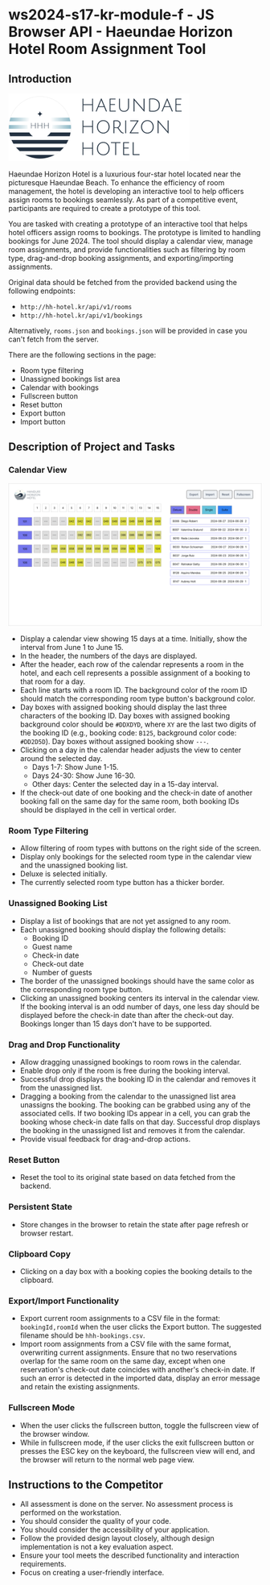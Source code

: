# ws2024-s17-kr-module-f - JS Browser API - Haeundae Horizon Hotel Room Assignment Tool

## Introduction

![Haeundae Horizon Hotel logo](assets/images/hh-hotel-logo-small.png)

Haeundae Horizon Hotel is a luxurious four-star hotel located near the picturesque Haeundae Beach. To enhance the efficiency of room management, the hotel is developing an interactive tool to help officers assign rooms to bookings seamlessly. As part of a competitive event, participants are required to create a prototype of this tool.

You are tasked with creating a prototype of an interactive tool that helps hotel officers assign rooms to bookings. The prototype is limited to handling bookings for June 2024. The tool should display a calendar view, manage room assignments, and provide functionalities such as filtering by room type, drag-and-drop booking assignments, and exporting/importing assignments.

Original data should be fetched from the provided backend using the following endpoints:
- `http://hh-hotel.kr/api/v1/rooms`
- `http://hh-hotel.kr/api/v1/bookings`

Alternatively, `rooms.json` and `bookings.json` will be provided in case you can't fetch from the server.

There are the following sections in the page:

- Room type filtering
- Unassigned bookings list area
- Calendar with bookings
- Fullscreen button
- Reset button
- Export button
- Import button

## Description of Project and Tasks

### Calendar View

![Calendar View](assets/design/hhh-booking-assignments.png)

- Display a calendar view showing 15 days at a time. Initially, show the interval from June 1 to June 15.
- In the header, the numbers of the days are displayed.
- After the header, each row of the calendar represents a room in the hotel, and each cell represents a possible assignment of a booking to that room for a day.
- Each line starts with a room ID. The background color of the room ID should match the corresponding room type button's background color.
- Day boxes with assigned booking should display the last three characters of the booking ID. Day boxes with assigned booking background color should be `#DDXDYD`, where `XY` are the last two digits of the booking ID (e.g., booking code: `B125`, background color code: `#DD2D5D`). Day boxes without assigned booking show `---`.
- Clicking on a day in the calendar header adjusts the view to center around the selected day.
  - Days 1-7: Show June 1-15.
  - Days 24-30: Show June 16-30.
  - Other days: Center the selected day in a 15-day interval.
- If the check-out date of one booking and the check-in date of another booking fall on the same day for the same room, both booking IDs should be displayed in the cell in vertical order.

### Room Type Filtering

- Allow filtering of room types with buttons on the right side of the screen.
- Display only bookings for the selected room type in the calendar view and the unassigned booking list.
- Deluxe is selected initially.
- The currently selected room type button has a thicker border.

### Unassigned Booking List

- Display a list of bookings that are not yet assigned to any room.
- Each unassigned booking should display the following details:
  - Booking ID
  - Guest name
  - Check-in date
  - Check-out date
  - Number of guests
- The border of the unassigned bookings should have the same color as the corresponding room type button.
- Clicking an unassigned booking centers its interval in the calendar view. If the booking interval is an odd number of days, one less day should be displayed before the check-in date than after the check-out day. Bookings longer than 15 days don't have to be supported.

### Drag and Drop Functionality

- Allow dragging unassigned bookings to room rows in the calendar.
- Enable drop only if the room is free during the booking interval.
- Successful drop displays the booking ID in the calendar and removes it from the unassigned list.
- Dragging a booking from the calendar to the unassigned list area unassigns the booking. The booking can be grabbed using any of the associated cells. If two booking IDs appear in a cell, you can grab the booking whose check-in date falls on that day. Successful drop displays the booking in the unassigned list and removes it from the calendar.
- Provide visual feedback for drag-and-drop actions.

### Reset Button

- Reset the tool to its original state based on data fetched from the backend.

### Persistent State

- Store changes in the browser to retain the state after page refresh or browser restart.

### Clipboard Copy

- Clicking on a day box with a booking copies the booking details to the clipboard.

### Export/Import Functionality

- Export current room assignments to a CSV file in the format: `bookingId,roomId` when the user clicks the Export button. The suggested filename should be `hhh-bookings.csv`.
- Import room assignments from a CSV file with the same format, overwriting current assignments. Ensure that no two reservations overlap for the same room on the same day, except when one reservation's check-out date coincides with another's check-in date. If such an error is detected in the imported data, display an error message and retain the existing assignments.

### Fullscreen Mode

- When the user clicks the fullscreen button, toggle the fullscreen view of the browser window.
- While in fullscreen mode, if the user clicks the exit fullscreen button or presses the ESC key on the keyboard, the fullscreen view will end, and the browser will return to the normal web page view.

## Instructions to the Competitor

- All assessment is done on the server. No assessment process is performed on the workstation.
- You should consider the quality of your code.
- You should consider the accessibility of your application.
- Follow the provided design layout closely, although design implementation is not a key evaluation aspect.
- Ensure your tool meets the described functionality and interaction requirements.
- Focus on creating a user-friendly interface.
